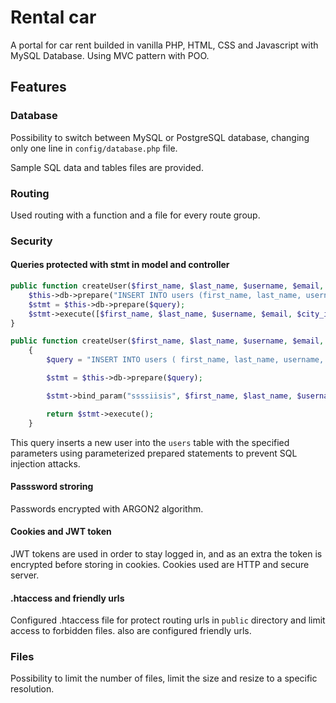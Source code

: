 # Rental car

A portal for car rent builded in vanilla PHP, HTML, CSS and Javascript with MySQL Database. Using MVC pattern with POO.

## Features

### Database

Possibility to switch between MySQL or PostgreSQL database, changing only one line in `config/database.php` file.

Sample SQL data and tables files are provided.

### Routing

Used routing with a function and a file for every route group.

### Security

#### Queries protected with stmt in model and controller

```php
public function createUser($first_name, $last_name, $username, $email, $city_id, $country_id, $password, $profile_picture, $role_id) {
    $this->db->prepare("INSERT INTO users (first_name, last_name, username, email, city_id, country_id, password, role_id, profile_picture) VALUES (?, ?, ?, ?, ?, ?, ?, ?, ?)");
    $stmt = $this->db->prepare($query);
    $stmt->execute([$first_name, $last_name, $username, $email, $city_id, $country_id, $password, $role_id, $profile_picture]);
}
```

```php
public function createUser($first_name, $last_name, $username, $email, $city_id, $country_id, $password, $role_id, $profile_picture)
    {
        $query = "INSERT INTO users ( first_name, last_name, username, email, city_id, country_id, password, role_id, profile_picture ) VALUES ( ?, ?, ?, ?, ?, ?, ?, ?, ? )";

        $stmt = $this->db->prepare($query);

        $stmt->bind_param("ssssiisis", $first_name, $last_name, $username, $email, $city_id, $country_id, $password, $role_id, $profile_picture);

        return $stmt->execute();
    }
```

This query inserts a new user into the `users` table with the specified parameters using parameterized prepared statements to prevent SQL injection attacks.

#### Passsword stroring

Passwords encrypted with ARGON2 algorithm.

#### Cookies and JWT token

JWT tokens are used in order to stay logged in, and as an extra the token is encrypted before storing in cookies.
Cookies used are HTTP and secure server.

#### .htaccess and friendly urls

Configured .htaccess file for protect routing urls in `public` directory and limit access to forbidden files. also are configured friendly urls.

### Files

Possibility to limit the number of files, limit the size and resize to a specific resolution.
